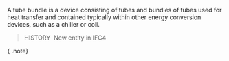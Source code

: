 ﻿A tube bundle is a device consisting of tubes and bundles of tubes used for heat transfer and contained typically within other energy conversion devices, such as a chiller or coil.

> HISTORY&nbsp; New entity in IFC4

{ .note}
>